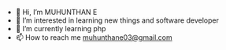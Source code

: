 - 👋 Hi, I’m MUHUNTHAN E
- 👀 I’m interested in learning new things and software developer
- 🌱 I’m currently learning php
- 📫 How to reach me muhunthane03@gmail.com 

<!---
MUHUNTHANE05/MUHUNTHANE05 is a ✨ special ✨ repository because its `README.md` (this file) appears on your GitHub profile.
You can click the Preview link to take a look at your changes.
--->

